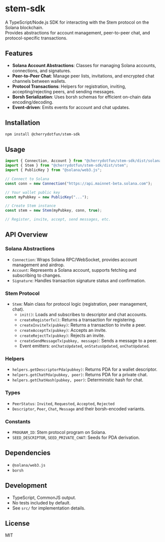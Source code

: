 # stem-sdk

A TypeScript/Node.js SDK for interacting with the Stem protocol on the Solana blockchain.  
Provides abstractions for account management, peer-to-peer chat, and protocol-specific transactions.

## Features

- **Solana Account Abstractions**: Classes for managing Solana accounts, connections, and signatures.
- **Peer-to-Peer Chat**: Manage peer lists, invitations, and encrypted chat channels between wallets.
- **Protocol Transactions**: Helpers for registration, inviting, accepting/rejecting peers, and sending messages.
- **Borsh Serialization**: Uses borsh schemas for efficient on-chain data encoding/decoding.
- **Event-driven**: Emits events for account and chat updates.

## Installation

```bash
npm install @cherrydotfun/stem-sdk
```

## Usage

```ts
import { Connection, Account } from "@cherrydotfun/stem-sdk/dist/solana";
import { Stem } from "@cherrydotfun/stem-sdk/dist/stem";
import { PublicKey } from "@solana/web3.js";

// Connect to Solana
const conn = new Connection("https://api.mainnet-beta.solana.com");

// Your wallet public key
const myPubkey = new PublicKey("...");

// Create Stem instance
const stem = new Stem(myPubkey, conn, true);

// Register, invite, accept, send messages, etc.
```

## API Overview

### Solana Abstractions

- `Connection`: Wraps Solana RPC/WebSocket, provides account management and airdrop.
- `Account`: Represents a Solana account, supports fetching and subscribing to changes.
- `Signature`: Handles transaction signature status and confirmation.

### Stem Protocol

- `Stem`: Main class for protocol logic (registration, peer management, chat).
  - `init()`: Loads and subscribes to descriptor and chat accounts.
  - `createRegisterTx()`: Returns a transaction for registering.
  - `createInviteTx(pubkey)`: Returns a transaction to invite a peer.
  - `createAcceptTx(pubkey)`: Accepts an invite.
  - `createRejectTx(pubkey)`: Rejects an invite.
  - `createSendMessageTx(pubkey, message)`: Sends a message to a peer.
  - Event emitters: `onChatsUpdated`, `onStatusUpdated`, `onChatUpdated`.

### Helpers

- `helpers.getDescriptorPda(pubkey)`: Returns PDA for a wallet descriptor.
- `helpers.getChatPda(pubkey, peer)`: Returns PDA for a private chat.
- `helpers.getChatHash(pubkey, peer)`: Deterministic hash for chat.

### Types

- `PeerStatus`: `Invited`, `Requested`, `Accepted`, `Rejected`
- `Descriptor`, `Peer`, `Chat`, `Message` and their borsh-encoded variants.

### Constants

- `PROGRAM_ID`: Stem protocol program on Solana.
- `SEED_DESCRIPTOR`, `SEED_PRIVATE_CHAT`: Seeds for PDA derivation.

## Dependencies

- `@solana/web3.js`
- `borsh`

## Development

- TypeScript, CommonJS output.
- No tests included by default.
- See `src/` for implementation details.

## License

MIT
